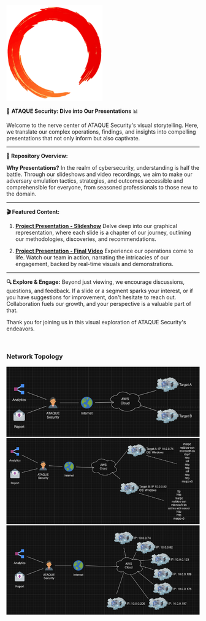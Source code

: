 <img src="./assets/ring.png" width="250">

🎥 **ATAQUE Security: Dive into Our Presentations** 📊

Welcome to the nerve center of ATAQUE Security's visual storytelling. Here, we translate our complex operations, findings, and insights into compelling presentations that not only inform but also captivate.

---

**📌 Repository Overview:**

**Why Presentations?**
In the realm of cybersecurity, understanding is half the battle. Through our slideshows and video recordings, we aim to make our adversary emulation tactics, strategies, and outcomes accessible and comprehensible for everyone, from seasoned professionals to those new to the domain.

---

**🎬 Featured Content:**

1. **[Project Presentation - Slideshow](https://docs.google.com/presentation/d/1U0U4HkPjTmjLndgIuii9MQT_2FryvEBxZkBfMfatCgU/edit?usp=sharing)**
   Delve deep into our graphical representation, where each slide is a chapter of our journey, outlining our methodologies, discoveries, and recommendations.

2. **[Project Presentation - Final Video](link-to-video-recording)**
   Experience our operations come to life. Watch our team in action, narrating the intricacies of our engagement, backed by real-time visuals and demonstrations.

---

**🔍 Explore & Engage:**
Beyond just viewing, we encourage discussions, questions, and feedback. If a slide or a segment sparks your interest, or if you have suggestions for improvement, don't hesitate to reach out. Collaboration fuels our growth, and your perspective is a valuable part of that.

Thank you for joining us in this visual exploration of ATAQUE Security's endeavors.

<br>

### Network Topology

<!-- ![Base Topology](./assets/BaseTop.png) -->

<!-- ![Nmap scan Topology](./assets/NmapTop.png) -->

<img src="./assets/BaseTop.png" width="550">

<img src="./assets/NmapTop.png" width="550">

<img src="./assets/RevisedTop.png" width="550">
